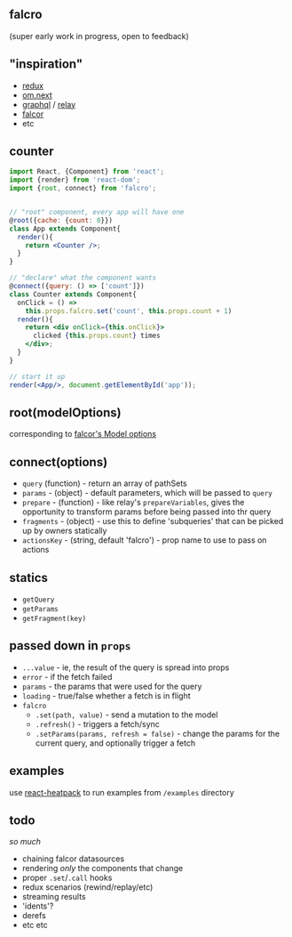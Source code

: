 falcro
---

(super early work in progress, open to feedback)

"inspiration"
---

- [redux](https://rackt.github.io/redux/)
- [om.next](https://github.com/omcljs/om/)
- [graphql](https://facebook.github.io/graphql/) / [relay](https://facebook.github.io/relay)
- [falcor](https://netflix.github.io/falcor)
- etc


counter
---

```jsx
import React, {Component} from 'react';
import {render} from 'react-dom';
import {root, connect} from 'falcro';


// "root" component, every app will have one
@root({cache: {count: 0}})
class App extends Component{
  render(){
    return <Counter />;
  }
}

// "declare" what the component wants
@connect({query: () => ['count']})
class Counter extends Component{
  onClick = () =>
    this.props.falcro.set('count', this.props.count + 1)
  render(){
    return <div onClick={this.onClick}>
      clicked {this.props.count} times
    </div>;
  }
}

// start it up
render(<App/>, document.getElementById('app'));
```

root(modelOptions)
---

corresponding to [falcor's Model options](https://netflix.github.io/falcor/doc/Model.html)

connect(options)
---

- `query` (function) - return an array of pathSets
- `params` - (object) - default parameters, which will be passed to `query`
- `prepare` - (function) - like relay's `prepareVariables`, gives the opportunity to transform params before being passed into thr query
- `fragments` - (object) - use this to define 'subqueries' that can be picked up by owners statically
- `actionsKey` - (string, default 'falcro') - prop name to use to pass on actions

statics
---

- `getQuery`
- `getParams`
- `getFragment(key)`

passed down in `props`
---

- `...value` - ie, the result of the query is spread into props
- `error` - if the fetch failed
- `params` - the params that were used for the query
- `loading` - true/false whether a fetch is in flight
- `falcro`
  - `.set(path, value)` - send a mutation to the model
  - `.refresh()` - triggers a fetch/sync
  - `.setParams(params, refresh = false)` - change the params for the current query, and optionally trigger a fetch


examples
---

use [react-heatpack](https://github.com/insin/react-heatpack) to run examples from `/examples` directory


todo
---

*so much*

- chaining falcor datasources
- rendering *only* the components that change
- proper `.set`/`.call` hooks
- redux scenarios (rewind/replay/etc)
- streaming results
- 'idents'?
- derefs
- etc etc




